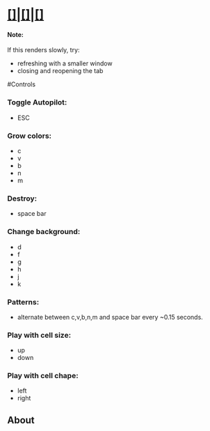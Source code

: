 # [[]|[]|[]](https://scyclow.github.io/grid)

#### Note:
If this renders slowly, try: 
* refreshing with a smaller window
* closing and reopening the tab 

#Controls 
### Toggle Autopilot:
* ESC

### Grow colors:
* c
* v
* b
* n
* m

### Destroy:
* space bar

### Change background:
* d
* f
* g
* h
* j
* k

### Patterns:
* alternate between c,v,b,n,m and space bar every ~0.15 seconds. 

### Play with cell size:
* up
* down

### Play with cell chape:
* left
* right

## About
